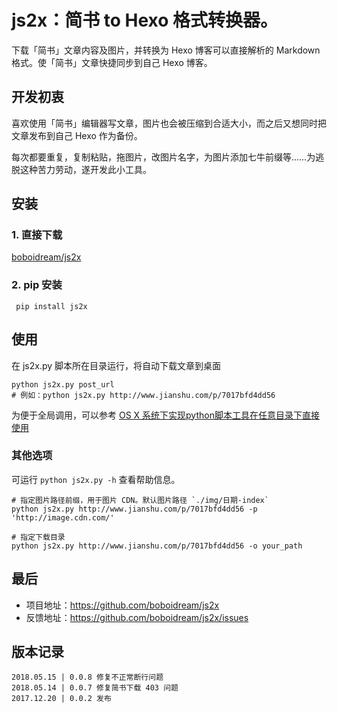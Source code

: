 # js2x：简书 to Hexo 格式转换器。

下载「简书」文章内容及图片，并转换为 Hexo 博客可以直接解析的 Markdown 格式。使「简书」文章快捷同步到自己 Hexo 博客。

## 开发初衷
喜欢使用「简书」编辑器写文章，图片也会被压缩到合适大小，而之后又想同时把文章发布到自己 Hexo 作为备份。

每次都要重复，复制粘贴，拖图片，改图片名字，为图片添加七牛前缀等……为逃脱这种苦力劳动，遂开发此小工具。

## 安装

### 1. 直接下载
[boboidream/js2x](https://github.com/boboidream/js2x/tree/master/js2x)

### 2. pip 安装

     pip install js2x

## 使用
在 js2x.py 脚本所在目录运行，将自动下载文章到桌面

    python js2x.py post_url
    # 例如：python js2x.py http://www.jianshu.com/p/7017bfd4dd56

为便于全局调用，可以参考 [OS X 系统下实现python脚本工具在任意目录下直接使用](http://blog.csdn.net/ldstartnow/article/details/53616154)

### 其他选项

可运行 `python js2x.py -h` 查看帮助信息。

    # 指定图片路径前缀，用于图片 CDN。默认图片路径 `./img/日期-index`
    python js2x.py http://www.jianshu.com/p/7017bfd4dd56 -p 'http://image.cdn.com/'

    # 指定下载目录
    python js2x.py http://www.jianshu.com/p/7017bfd4dd56 -o your_path

## 最后

- 项目地址：https://github.com/boboidream/js2x
- 反馈地址：https://github.com/boboidream/js2x/issues

## 版本记录
```
2018.05.15 | 0.0.8 修复不正常断行问题
2018.05.14 | 0.0.7 修复简书下载 403 问题
2017.12.20 | 0.0.2 发布
```
